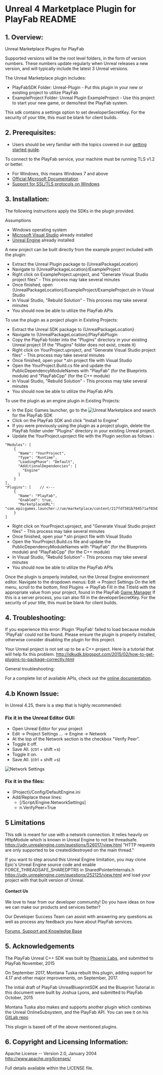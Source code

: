 # Unreal 4 Marketplace Plugin for PlayFab README

## 1. Overview:

Unreal Marketplace Plugins for PlayFab

Supported versions will be the root level folders, in the form of version numbers. These numbers update regularly when Unreal releases a new version, and will typically include the latest 3 Unreal versions.

The Unreal Marketplace plugin includes:

* PlayFabSDK Folder: Unreal-Plugin - Put this plugin in your new or existing project to utilize PlayFab
* ExampleProject Folder: Unreal Plugin ExampleProject - Use this project to start your new game, or demo/test the PlayFab system.

This sdk contains a settings option to set developerSecretKey.  For the security of your title, this must be blank for client builds.

## 2. Prerequisites:

* Users should be very familiar with the topics covered in our [getting started guide](https://api.playfab.com/docs/general-getting-started).

To connect to the PlayFab service, your machine must be running TLS v1.2 or better.
* For Windows, this means Windows 7 and above
* [Official Microsoft Documentation](https://msdn.microsoft.com/en-us/library/windows/desktop/aa380516%28v=vs.85%29.aspx)
* [Support for SSL/TLS protocols on Windows](http://blogs.msdn.com/b/kaushal/archive/2011/10/02/support-for-ssl-tls-protocols-on-windows.aspx)


## 3. Installation:

The following instructions apply the SDKs in the plugin provided.

Assumptions

* Windows operating system
* [Microsoft Visual Studio](https://www.visualstudio.com/en-us/products/visual-studio-community-vs.aspx) already installed
* [Unreal Engine](https://www.unrealengine.com/dashboard) already installed

A new project can be built directly from the example project included with the plugin:

* Extract the Unreal Plugin package to {UnrealPackageLocation}
* Navigate to {UnrealPackageLocation}/ExampleProject
* Right click on ExampleProject.uproject, and "Generate Visual Studio project files" - This process may take several minutes
* Once finished, open {UnrealPackageLocation}/ExampleProject/ExampleProject.sln in Visual Studio
* In Visual Studio, "Rebuild Solution" - This process may take several minutes
* You should now be able to utilize the PlayFab APIs

To use the plugin as a project plugin in Existing Projects:
* Extract the Unreal SDK package to {UnrealPackageLocation}
* Navigate to {UnrealPackageLocation}/PlayFabPlugin
* Copy the PlayFab folder into the "Plugins" directory in your existing Unreal project (If the "Plugins" folder does not exist, create it)
* Right click on YourProject.uproject, and "Generate Visual Studio project files" - This process may take several minutes
* Once finished, open your *.sln project file with Visual Studio
* Open the YourProject.Build.cs file and update the PublicDependencyModuleNames with "PlayFab" (for the Blueprints module) and "PlayFabCpp" (for the C++ module)
* In Visual Studio, "Rebuild Solution" - This process may take several minutes
* You should now be able to utilize the PlayFab APIs

To use the  plugin as an engine plugin in Existing Projects:
* In the Epic Games launcher, go to the ![Unreal Marketplace](images/Marketplace.PNG) and search for the PlayFab SDK
* Click on the PlayFab SDK and click "Install to Engine"
* If you were previously using the plugin as a project plugin, delete the PlayFab folder under "Plugins" directory in your existing Unreal project.
* Update the YourProject.uproject file with the Plugin section as follows :
```
"Modules": [
    {
      "Name": "YourProject",
      "Type": "Runtime",
      "LoadingPhase": "Default",
      "AdditionalDependencies": [
        "Engine"
      ]
    }
],
"Plugins": [    // <---
    {
      "Name": "PlayFab",
      "Enabled": true,
      "MarketplaceURL": "com.epicgames.launcher://ue/marketplace/content/217fdf581b784571af03d3fb6580368f"
    }
]
```
* Right click on YourProject.uproject, and "Generate Visual Studio project files" - This process may take several minutes
* Once finished, open your *.sln project file with Visual Studio
* Open the YourProject.Build.cs file and update the PublicDependencyModuleNames with "PlayFab" (for the Blueprints module) and "PlayFabCpp" (for the C++ module)
* In Visual Studio, "Rebuild Solution" - This process may take several minutes
* You should now be able to utilize the PlayFab APIs

Once the plugin is properly installed, run the Unreal Engine environment editor.
Navigate to the dropdown menus:  Edit -> Project Settings
On the left menu, scroll to the bottom, find Plugins -> PlayFab
Fill in the TitleId with the appropriate value from your project, found in the PlayFab [Game Manager](https://developer.playfab.com/en-us/studios)
If this is a server process, you can also fill in the developerSecretKey.  For the security of your title, this must be blank for client builds.

## 4. Troubleshooting:

If you experience this error:
Plugin 'PlayFab' failed to load because module 'PlayFab' could not be found.  Please ensure the plugin is properly installed, otherwise consider disabling the plugin for this project.

Your Unreal project is not set up to be a C++ project.  Here is a tutorial that will help fix this problem.
http://idkudk.blogspot.com/2015/02/how-to-get-plugins-to-package-correctly.html

General troubleshooting:

For a complete list of available APIs, check out the [online documentation](http://api.playfab.com/Documentation/).

## 4.b Known Issue:

In Unreal 4.25, there is a step that is highly recommended:

### Fix it in the Unreal Editor GUI:

* Open Unreal Editor for your project
* Edit -> Project Settings ... -> Engine -> Network
* At the top of the Network section is the checkbox "Verify Peer".
* Toggle it off.
* Save All. (ctrl + shift +s)
* Toggle it on.
* Save All. (ctrl + shift +s)

![Network Settings](images/NetworkSettings.PNG)

### Fix it in the files:

* {Project}/Config/DefaultEngine.ini
* Add/Replace these lines:
    * [/Script/Engine.NetworkSettings]
    * n.VerifyPeer=True

## 5 Limitations

This sdk is meant for use with a network connection. It relies heavily on HttpModule which is known in Unreal Engine to not be threadsafe. https://udn.unrealengine.com/questions/526017/view.html "HTTP requests are only supported to be created/destroyed on the main thread."

If you want to step around this Unreal Engine limitation, you may clone Epic's Unreal Engine source code and enable FORCE_THREADSAFE_SHAREDPTRS in SharedPointerInternals.h https://udn.unrealengine.com/questions/252125/view.html and load your project with that built version of Unreal.


#### Contact Us
We love to hear from our developer community!
Do you have ideas on how we can make our products and services better?

Our Developer Success Team can assist with answering any questions as well as process any feedback you have about PlayFab services.

[Forums, Support and Knowledge Base](https://community.playfab.com/index.html)


## 5. Acknowledgements

The PlayFab Unreal C++ SDK was built by [Phoenix Labs](http://www.phoenixlabs.ca/), and submitted to PlayFab November, 2015

On September 2017, Montana Tuska rebuilt this plugin, adding support for 4.17 and other major improvements, on September, 2017.

The initial draft of PlayFab UnrealBlueprintSDK and the Blueprint Tutorial in this document were built by Joshua Lyons, and submitted to PlayFab October, 2015

Montana Tuska also makes and supports another plugin which combines the Unreal OnlineSubsystem, and the PlayFab API. You can see it on his [GitLab repo](https://gitlab.com/mtuska/OnlineSubsystemPlayFab)

This plugin is based off of the above mentioned plugins.

## 6. Copyright and Licensing Information:

  Apache License --
  Version 2.0, January 2004
  http://www.apache.org/licenses/

  Full details available within the LICENSE file.
